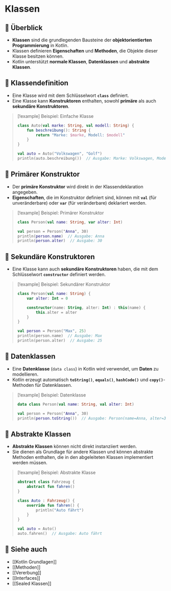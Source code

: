 # Klassen

## 🔹 Überblick
- **Klassen** sind die grundlegenden Bausteine der **objektorientierten Programmierung** in Kotlin.
- Klassen definieren **Eigenschaften** und **Methoden**, die Objekte dieser Klasse besitzen können.
- Kotlin unterstützt **normale Klassen**, **Datenklassen** und **abstrakte Klassen**.

## 🔹 Klassendefinition
- Eine Klasse wird mit dem Schlüsselwort **`class`** definiert.
- Eine Klasse kann **Konstruktoren** enthalten, sowohl **primäre** als auch **sekundäre Konstruktoren**.

> [!example] Beispiel: Einfache Klasse  
> ```kotlin
> class Auto(val marke: String, val modell: String) {
>     fun beschreibung(): String {
>         return "Marke: $marke, Modell: $modell"
>     }
> }
> 
> val auto = Auto("Volkswagen", "Golf")
> println(auto.beschreibung())  // Ausgabe: Marke: Volkswagen, Modell: Golf
> ```

## 🔹 Primärer Konstruktor
- Der **primäre Konstruktor** wird direkt in der Klassendeklaration angegeben.
- **Eigenschaften**, die im Konstruktor definiert sind, können mit **`val`** (für unveränderbare) oder **`var`** (für veränderbare) deklariert werden.

> [!example] Beispiel: Primärer Konstruktor  
> ```kotlin
> class Person(val name: String, var alter: Int)
> 
> val person = Person("Anna", 30)
> println(person.name)  // Ausgabe: Anna
> println(person.alter)  // Ausgabe: 30
> ```

## 🔹 Sekundäre Konstruktoren
- Eine Klasse kann auch **sekundäre Konstruktoren** haben, die mit dem Schlüsselwort **`constructor`** definiert werden.

> [!example] Beispiel: Sekundärer Konstruktor  
> ```kotlin
> class Person(val name: String) {
>     var alter: Int = 0
> 
>     constructor(name: String, alter: Int) : this(name) {
>         this.alter = alter
>     }
> }
> 
> val person = Person("Max", 25)
> println(person.name)  // Ausgabe: Max
> println(person.alter)  // Ausgabe: 25
> ```

## 🔹 Datenklassen
- Eine **Datenklasse** (`data class`) in Kotlin wird verwendet, um **Daten** zu modellieren.
- Kotlin erzeugt automatisch **`toString()`**, **`equals()`**, **`hashCode()`** und **`copy()`**-Methoden für Datenklassen.

> [!example] Beispiel: Datenklasse  
> ```kotlin
> data class Person(val name: String, val alter: Int)
> 
> val person = Person("Anna", 30)
> println(person.toString())  // Ausgabe: Person(name=Anna, alter=30)
> ```

## 🔹 Abstrakte Klassen
- **Abstrakte Klassen** können nicht direkt instanziiert werden.
- Sie dienen als Grundlage für andere Klassen und können abstrakte Methoden enthalten, die in den abgeleiteten Klassen implementiert werden müssen.

> [!example] Beispiel: Abstrakte Klasse  
> ```kotlin
> abstract class Fahrzeug {
>     abstract fun fahren()
> }
> 
> class Auto : Fahrzeug() {
>     override fun fahren() {
>         println("Auto fährt")
>     }
> }
> 
> val auto = Auto()
> auto.fahren()  // Ausgabe: Auto fährt
> ```

## 🔹 Siehe auch
- [[Kotlin Grundlagen]]
- [[Methoden]]
- [[Vererbung]]
- [[Interfaces]]
- [[Sealed Klassen]]

